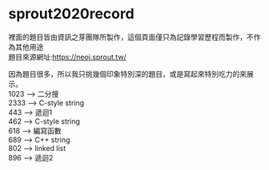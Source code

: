 # sprout2020record
裡面的題目皆由資訊之芽團隊所製作，這個頁面僅只為記錄學習歷程而製作，不作為其他用途  
題目來源網址:https://neoj.sprout.tw/  

因為題目很多，所以我只挑幾個印象特別深的題目，或是寫起來特別吃力的來展示。  
1023 --> 二分搜  
2333 --> C-style string  
443  --> 遞迴1  
462  --> C-style string  
618  --> 編寫函數  
689  --> C++ string  
802  --> linked list  
896  --> 遞迴2  
